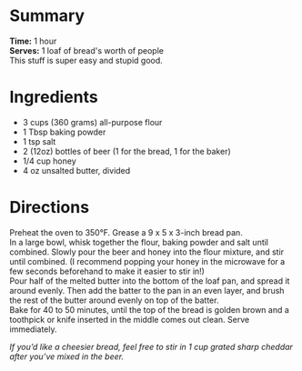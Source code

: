 # Summary
**Time:** 1 hour  
**Serves:** 1 loaf of bread's worth of people  
This stuff is super easy and stupid good.

# Ingredients
- 3 cups (360 grams) all-purpose flour
- 1 Tbsp baking powder
- 1 tsp salt
- 2 (12oz) bottles of beer (1 for the bread, 1 for the baker)
- 1/4 cup honey
- 4 oz unsalted butter, divided

# Directions
Preheat the oven to 350°F. Grease a 9 x 5 x 3-inch bread pan.  
In a large bowl, whisk together the flour, baking powder and salt until combined.  Slowly pour the beer and honey into the flour mixture, and stir until combined.  (I recommend popping your honey in the microwave for a few seconds beforehand to make it easier to stir in!)  
Pour half of the melted butter into the bottom of the loaf pan, and spread it around evenly.  Then add the batter to the pan in an even layer, and brush the rest of the butter around evenly on top of the batter.  
Bake for 40 to 50 minutes, until the top of the bread is golden brown and a toothpick or knife inserted in the middle comes out clean.  Serve immediately.  

*If you’d like a cheesier bread, feel free to stir in 1 cup grated sharp cheddar after you’ve mixed in the beer.*
